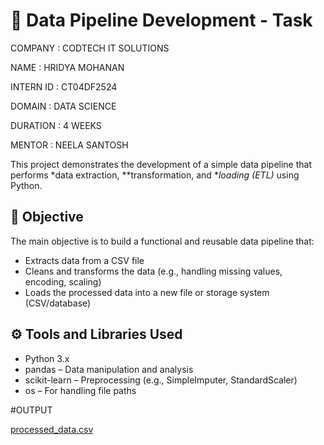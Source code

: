 # 🔄 Data Pipeline Development - Task

COMPANY : CODTECH IT SOLUTIONS

NAME : HRIDYA MOHANAN

INTERN ID : CT04DF2524

DOMAIN : DATA SCIENCE

DURATION : 4 WEEKS

MENTOR : NEELA SANTOSH

This project demonstrates the development of a simple data pipeline that performs *data extraction, **transformation, and **loading (ETL)* using Python.

## 📌 Objective

The main objective is to build a functional and reusable data pipeline that:
- Extracts data from a CSV file
- Cleans and transforms the data (e.g., handling missing values, encoding, scaling)
- Loads the processed data into a new file or storage system (CSV/database)

## ⚙ Tools and Libraries Used

- Python 3.x
- pandas – Data manipulation and analysis
- scikit-learn – Preprocessing (e.g., SimpleImputer, StandardScaler)
- os – For handling file paths

#OUTPUT

[processed_data.csv](https://github.com/user-attachments/files/20995348/processed_data.csv)
